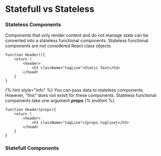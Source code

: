 # Statefull vs Stateless

### Stateless Components

Components that only render content and do not manage state can be converted into a stateless functional components. Stateless functional components are not considered React class objects

```text
function Header(){
    return (
        <header>
            <h3 className="tagLine">Static Text</h3>
        </headr
    }
}
```

{% hint style="info" %}
You can pass data to stateless components. However, "this" does not exisit for these components. Stateless functional components take one argument _**props**_
{% endhint %}

```text
function Header(props){
    return (
        <header>
            <h3 className="tagLine">{props.tagline}</h3>
        </headr
    }
}
```

### Statefull Components



